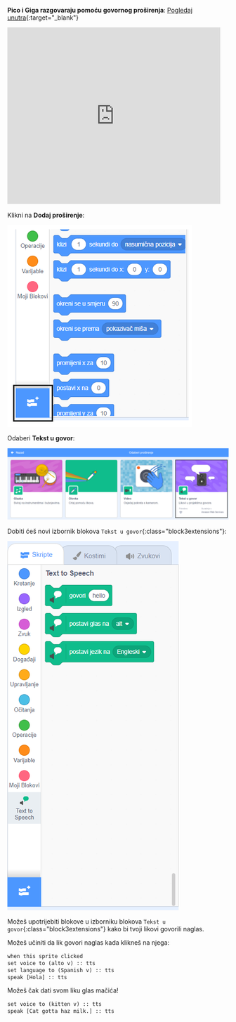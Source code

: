**Pico i Giga razgovaraju pomoću govornog proširenja**: [Pogledaj unutra](https://scratch.mit.edu/projects/499373708/editor){:target="_blank"}

<div class="scratch-preview">
  <iframe allowtransparency="true" width="485" height="402" src="https://scratch.mit.edu/projects/embed/499373708/?autostart=false" frameborder="0"></iframe>
</div>

Klikni na **Dodaj proširenje**:

![Ikona "Dodaj proširenje".](images/add-extension.png)

Odaberi **Tekst u govor**:

![Istaknuto proširenje 'Tekst u govor'.](images/text-to-speech.png)

Dobiti ćeš novi izbornik blokova `Tekst u govor`{:class="block3extensions"}:

![Izbornik blokova 'Tekst u govor'.](images/text-to-speech-blocks.png)

Možeš upotrijebiti blokove u izborniku blokova `Tekst u govor`{:class="block3extensions"} kako bi tvoji likovi govorili naglas.

Možeš učiniti da lik govori naglas kada klikneš na njega:

```blocks3
when this sprite clicked
set voice to (alto v) :: tts
set language to (Spanish v) :: tts
speak [Hola] :: tts
```

Možeš čak dati svom liku glas mačića!

```blocks3
set voice to (kitten v) :: tts
speak [Cat gotta haz milk.] :: tts
```
